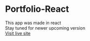 # Portfolio-React
This app was made in react<br>
Stay tuned for newer upcoming version<br>
[Visit live site](https://6495941abe371e2d137b6891--gorgeous-mermaid-5399bc.netlify.app)

